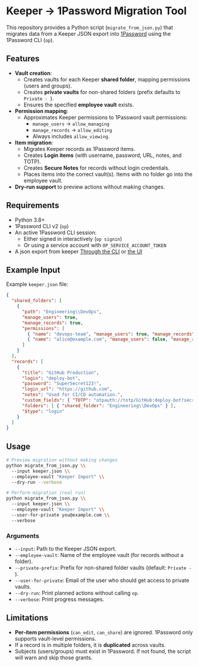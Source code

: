 # Keeper → 1Password Migration Tool

This repository provides a Python script (`migrate_from_json.py`) that migrates data from a Keeper JSON export into [1Password](https://developer.1password.com/docs/cli) using the 1Password CLI (`op`).

## Features

- **Vault creation**:
  - Creates vaults for each Keeper **shared folder**, mapping permissions (users and groups).
  - Creates **private vaults** for non-shared folders (prefix defaults to `Private - `).
  - Ensures the specified **employee vault** exists.
- **Permission mapping**:
  - Approximates Keeper permissions to 1Password vault permissions:
    - `manage_users` → `allow_managing`
    - `manage_records` → `allow_editing`
    - Always includes `allow_viewing`.
- **Item migration**:
  - Migrates Keeper records as 1Password items.
  - Creates **Login items** (with username, password, URL, notes, and TOTP).
  - Creates **Secure Notes** for records without login credentials.
  - Places items into the correct vault(s). Items with no folder go into the employee vault.
- **Dry-run support** to preview actions without making changes.

## Requirements

- Python 3.8+
- 1Password CLI v2 (`op`)
- An active 1Password CLI session:
  - Either signed in interactively (`op signin`)
  - Or using a service account with `OP_SERVICE_ACCOUNT_TOKEN`
- A json export from keeper [Through the CLI](https://docs.keeper.io/en/keeperpam/commander-cli/command-reference/import-and-export-commands#export-command) or [the UI](https://docs.keeper.io/en/user-guides/export-and-reports/vault-export)

## Example Input

Example `keeper.json` file:

```json
{
  "shared_folders": [
    {
      "path": "Engineering\\DevOps",
      "manage_users": true,
      "manage_records": true,
      "permissions": [
        { "name": "devops-team", "manage_users": true, "manage_records": true },
        { "name": "alice@example.com", "manage_users": false, "manage_records": true }
      ]
    }
  ],
  "records": [
    {
      "title": "GitHub Production",
      "login": "deploy-bot",
      "password": "SuperSecret123!",
      "login_url": "https://github.com",
      "notes": "Used for CI/CD automation.",
      "custom_fields": { "TOTP": "otpauth://totp/GitHub:deploy-bot?secret=JBSWY3DPEHPK3PXP&issuer=GitHub" },
      "folders": [ { "shared_folder": "Engineering\\DevOps" } ],
      "$type": "login"
    }
  ]
}
```

## Usage

```bash
# Preview migration without making changes
python migrate_from_json.py \\
  --input keeper.json \\
  --employee-vault "Keeper Import" \\
  --dry-run --verbose

# Perform migration (real run)
python migrate_from_json.py \\
  --input keeper.json \\
  --employee-vault "Keeper Import" \\
  --user-for-private you@example.com \\
  --verbose
```

### Arguments

- `--input`: Path to the Keeper JSON export.
- `--employee-vault`: Name of the employee vault (for records without a folder).
- `--private-prefix`: Prefix for non-shared folder vaults (default: `Private - `).
- `--user-for-private`: Email of the user who should get access to private vaults.
- `--dry-run`: Print planned actions without calling `op`.
- `--verbose`: Print progress messages.

## Limitations

- **Per-item permissions** (`can_edit`, `can_share`) are ignored. 1Password only supports vault-level permissions.
- If a record is in multiple folders, it is **duplicated** across vaults.
- Subjects (users/groups) must exist in 1Password. If not found, the script will warn and skip those grants.
